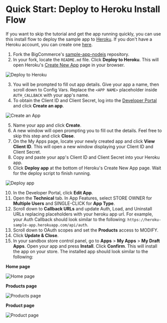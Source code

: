 # Quick Start: Deploy to Heroku Install Flow

If you want to skip the tutorial and get the app running quickly, you can use this install flow to deploy the sample app to [Heroku](https://www.heroku.com/home). If you don't have a Heroku account, you can create one [here](https://signup.heroku.com/).

1. Fork the BigCommerce's [sample-app-nodejs](https://github.com/bigcommerce/sample-app-nodejs) repository.
2. In your fork, locate the `README.md` file. Click **Deploy to Heroku**. This will open Heroku's [Create New App](https://dashboard.heroku.com/) page in your browser.

![Deploy to Heroku](https://storage.googleapis.com/bigcommerce-production-dev-center/images/Sample_app/nextjs-app-heroku-1.png "Deploy to Heroku")

3. You will be prompted to fill out app details. Give your app a name, then scroll down to Config Vars. Replace the `<APP NAME>` placeholder inside `AUTH_CALLBACK` with your app's name.
4. To obtain the Client ID and Client Secret, log into the [Developer Portal](https://devtools.bigcommerce.com/my/apps) and click **Create an app**. 

![Create an App](https://storage.googleapis.com/bigcommerce-production-dev-center/images/Sample_app/nextjs-app-03.png "Create an App")

5. Name your app and click **Create**.
6. A new window will open prompting you to fill out the details. Feel free to skip this step and click **Close**.
7. On the My Apps page, locate your newly created app and click **View Client ID**. This will open a new window displaying your Client ID and Client Secret.
8. Copy and paste your app's Client ID and Client Secret into your Heroku app.
9. Click **Deploy app** at the bottom of Heroku's Create New App page. Wait for the deploy script to finish running. 

![Deploy app](https://storage.googleapis.com/bigcommerce-production-dev-center/images/Sample_app/nextjs-app-heroku-2.png "Deploy app")

10. In the Developer Portal, click **Edit App**.
11. Open the **Technical** tab. In App Features, select STORE OWNER for **Multiple Users** and SINGLE-CLICK for **App Type**.
12. Scroll down to **Callback URLs** and update Auth, Load, and Uninstall URLs replacing placeholders with your heroku app url. For example, your Auth Callback should look similar to the following:  `https://heroku-sample-app.herokuapp.com/api/auth`.
13. Scroll down to OAuth scopes and set the **Products** access to MODIFY.
14. Click **Update & Close**.
15. In your sandbox store control panel, go to **Apps** > **My Apps** > **My Draft Apps**. Open your app and press **Install**. Click **Confirm**. This will install the app on your store. The installed app should look similar to the following:

**Home page**

![Home page](https://storage.googleapis.com/bigcommerce-production-dev-center/images/Sample_app/nextjs-app-16.png "Home page")

**Products page**

![Products page](https://storage.googleapis.com/bigcommerce-production-dev-center/images/Sample_app/nextjs-app-14.png "Products page")

**Product page**

![Product page](https://storage.googleapis.com/bigcommerce-production-dev-center/images/Sample_app/nextjs-app-17.png "Product page")
